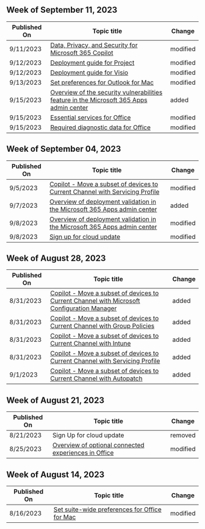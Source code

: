 <!-- This file is generated automatically each week. Changes made to this file will be overwritten.-->



## Week of September 11, 2023


| Published On |Topic title | Change |
|------|------------|--------|
| 9/11/2023 | [Data, Privacy, and Security for Microsoft 365 Copilot](/DeployOffice/privacy/microsoft-365-copilot) | modified |
| 9/12/2023 | [Deployment guide for Project](/DeployOffice/deployment-guide-for-project) | modified |
| 9/12/2023 | [Deployment guide for Visio](/DeployOffice/deployment-guide-for-visio) | modified |
| 9/13/2023 | [Set preferences for Outlook for Mac](/DeployOffice/mac/preferences-outlook) | modified |
| 9/15/2023 | [Overview of the security vulnerabilities feature in the Microsoft 365 Apps admin center](/DeployOffice/admincenter/overview-security-vulnerabilities) | added |
| 9/15/2023 | [Essential services for Office](/DeployOffice/privacy/essential-services) | modified |
| 9/15/2023 | [Required diagnostic data for Office](/DeployOffice/privacy/required-diagnostic-data) | modified |


## Week of September 04, 2023


| Published On |Topic title | Change |
|------|------------|--------|
| 9/5/2023 | [Copilot - Move a subset of devices to Current Channel with Servicing Profile](/DeployOffice/updates/move-devices-channel-servicingprofiles) | modified |
| 9/7/2023 | [Overview of deployment validation in the Microsoft 365 Apps admin center](/DeployOffice/admincenter/overview-deployment-validation) | added |
| 9/8/2023 | [Overview of deployment validation in the Microsoft 365 Apps admin center](/DeployOffice/admincenter/overview-deployment-validation) | modified |
| 9/8/2023 | [Sign up for cloud update](/DeployOffice/other/signup-for-cloud-update) | modified |


## Week of August 28, 2023


| Published On |Topic title | Change |
|------|------------|--------|
| 8/31/2023 | [Copilot - Move a subset of devices to Current Channel with Microsoft Configuration Manager](/DeployOffice/updates/move-devices-channel-configmgr) | added |
| 8/31/2023 | [Copilot - Move a subset of devices to Current Channel with Group Policies](/DeployOffice/updates/move-devices-channel-group-policy) | added |
| 8/31/2023 | [Copilot - Move a subset of devices to Current Channel with Intune](/DeployOffice/updates/move-devices-channel-intune) | added |
| 8/31/2023 | [Copilot - Move a subset of devices to Current Channel with Servicing Profile](/DeployOffice/updates/move-devices-channel-servicingprofiles) | added |
| 9/1/2023 | [Copilot - Move a subset of devices to Current Channel with Autopatch](/DeployOffice/updates/move-devices-channel-autopatch) | added |


## Week of August 21, 2023


| Published On |Topic title | Change |
|------|------------|--------|
| 8/21/2023 | Sign Up for cloud update | removed |
| 8/25/2023 | [Overview of optional connected experiences in Office](/DeployOffice/privacy/optional-connected-experiences) | modified |


## Week of August 14, 2023


| Published On |Topic title | Change |
|------|------------|--------|
| 8/16/2023 | [Set suite-wide preferences for Office for Mac](/DeployOffice/mac/preferences-office) | modified |
